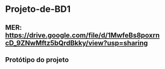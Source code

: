# Projeto-de-BD1
## MER: https://drive.google.com/file/d/1MwfeBs8poxrncD_9ZNwMftz5bQrdBkky/view?usp=sharing
## Protótipo do projeto
